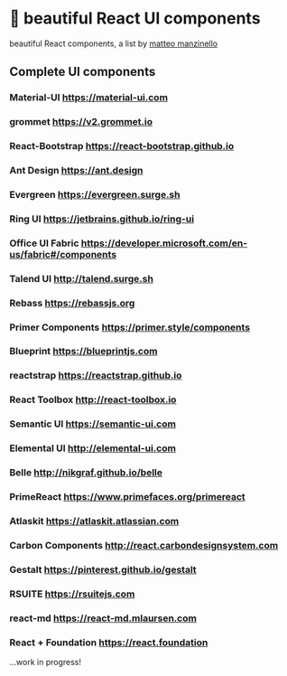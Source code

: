 # 🌈 beautiful React UI components

beautiful React components, a list by [matteo manzinello](https://matteomanzinello.com)

## Complete UI components

### Material-UI https://material-ui.com

### grommet https://v2.grommet.io

### React-Bootstrap https://react-bootstrap.github.io

### Ant Design https://ant.design

### Evergreen https://evergreen.surge.sh

### Ring UI https://jetbrains.github.io/ring-ui

### Office UI Fabric https://developer.microsoft.com/en-us/fabric#/components

### Talend UI http://talend.surge.sh

### Rebass https://rebassjs.org

### Primer Components https://primer.style/components

### Blueprint https://blueprintjs.com

### reactstrap https://reactstrap.github.io

### React Toolbox http://react-toolbox.io

### Semantic UI https://semantic-ui.com

### Elemental UI http://elemental-ui.com

### Belle http://nikgraf.github.io/belle

### PrimeReact https://www.primefaces.org/primereact

### Atlaskit https://atlaskit.atlassian.com

### Carbon Components http://react.carbondesignsystem.com

### Gestalt https://pinterest.github.io/gestalt

### RSUITE https://rsuitejs.com

### react-md https://react-md.mlaursen.com

### React + Foundation https://react.foundation

...work in progress!
